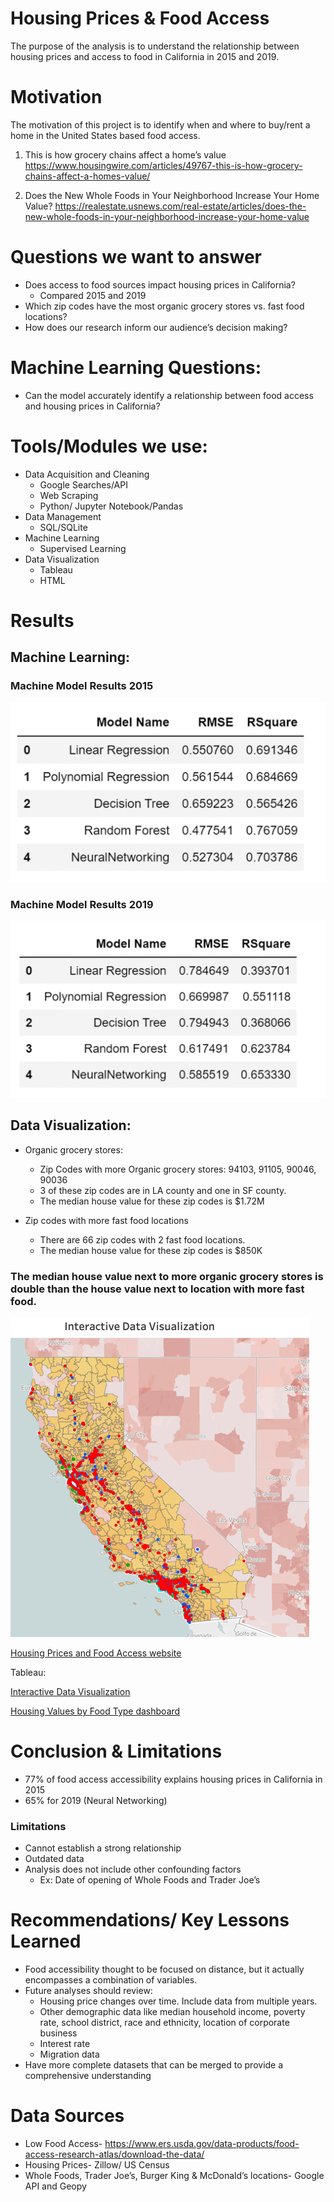 # Housing Prices & Food Access

The purpose of the analysis is to understand the relationship between housing prices and access to food in California in 2015 and 2019. 

# Motivation
The motivation of this project is to identify when and where to buy/rent a home in the United States based food access.

1. This is how grocery chains affect a home’s value
https://www.housingwire.com/articles/49767-this-is-how-grocery-chains-affect-a-homes-value/

2. Does the New Whole Foods in Your Neighborhood Increase Your Home Value?
https://realestate.usnews.com/real-estate/articles/does-the-new-whole-foods-in-your-neighborhood-increase-your-home-value


# Questions we want to answer
- Does access to food sources impact housing prices in California?
  - Compared 2015 and 2019
- Which zip codes have the most organic grocery stores vs. fast food locations?
- How does our research inform our audience’s decision making?

# Machine Learning Questions:
- Can the model accurately identify a relationship between food access and housing prices in California?

# Tools/Modules we use:
- Data Acquisition and Cleaning 
  - Google Searches/API
  - Web Scraping
  - Python/ Jupyter Notebook/Pandas
- Data Management
  - SQL/SQLite
- Machine Learning
  - Supervised Learning 
- Data Visualization 
  - Tableau
  - HTML

# Results
## Machine Learning: 
### Machine Model Results 2015
![Machine_model_results_2015.png](Images\Machine_model_results_2015.png)

### Machine Model Results 2019
![Machine_model_results_2019.png](Images\Machine_model_results_2019.png)

## Data Visualization:
- Organic grocery stores: 
  - Zip Codes with more Organic grocery stores: 94103, 91105, 90046, 90036
  - 3 of these zip codes are in LA county and one in SF county. 
  - The median house value for these zip codes is $1.72M 
 
- Zip codes with more fast food locations
  - There are 66 zip codes with 2 fast food locations. 
  - The median house value for these zip codes is $850K

### The median house value next to more organic grocery stores is double than the house value next to location with more fast food.  
![Data_Visualization.png](Images\Data_Visualization.png)

[Housing Prices and Food Access website](https://yahel-epel.github.io/Housing_price_and_food_access_html/)

Tableau: 

[Interactive Data Visualization](https://public.tableau.com/views/InteractiveDataVisualization_16543674107880/DashboardFront?:language=en-US&:display_count=n&:origin=viz_share_link)

[Housing Values by Food Type dashboard](https://public.tableau.com/views/Dashboard_16542010278120/Dashboard1?:language=en-US&:display_count=n&:origin=viz_share_link)

# Conclusion & Limitations
- 77% of food access accessibility explains housing prices in California in 2015
- 65% for 2019 (Neural Networking)

### Limitations
- Cannot establish a strong relationship 
- Outdated data 
- Analysis does not include other confounding factors 
  - Ex: Date of opening of Whole Foods and Trader Joe’s

# Recommendations/ Key Lessons Learned
- Food accessibility thought to be focused on distance, but it actually encompasses a combination of variables.
- Future analyses should review:
  - Housing price changes over time. Include data from multiple years.
  - Other demographic data like median household income, poverty rate, school district, race and ethnicity, location of corporate business 
  - Interest rate
  - Migration data
- Have more complete datasets that can be merged to provide a comprehensive understanding

# Data Sources
- Low Food Access- https://www.ers.usda.gov/data-products/food-access-research-atlas/download-the-data/
- Housing Prices- Zillow/ US Census
- Whole Foods, Trader Joe’s, Burger King & McDonald’s locations-  Google API and Geopy





